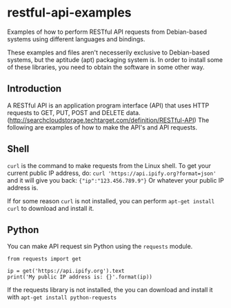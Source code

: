 # restful-api-examples
Examples of how to perform RESTful API requests from Debian-based systems using different languages and bindings.

These examples and files aren't necesserily exclusive to Debian-based systems, but the aptitude (apt) packaging system is. In order to install some of these libraries, you need to obtain the software in some other way.

## Introduction
A RESTful API is an application program interface (API) that uses HTTP requests to GET, PUT, POST and DELETE data. (http://searchcloudstorage.techtarget.com/definition/RESTful-API) The following are examples of how to make the API's and API requests.

## Shell
`curl` is the command to make requests from the Linux shell. To get your current public IP address, do:
`curl 'https://api.ipify.org?format=json'`
and it will give you back:
`{"ip":"123.456.789.9"}` Or whatever your public IP address is.

If for some reason `curl` is not installed, you can perform `apt-get install curl` to download and install it.

## Python
You can make API request sin Python using the `requests` module.

```
from requests import get

ip = get('https://api.ipify.org').text
print('My public IP address is: {}'.format(ip))
```

If the requests library is not installed, the you can download and install it with `apt-get install python-requests`